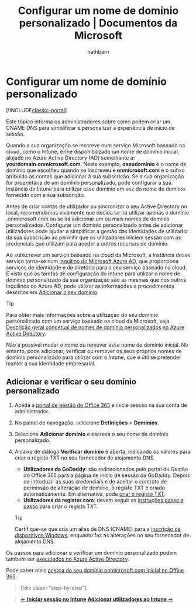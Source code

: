 ﻿---
title: "Configurar um nome de domínio personalizado | Documentos da Microsoft"
description: "Adicionar um nome de domínio personalizado à sua subscrição do Intune"
keywords: 
author: nathbarn
ms.author: nathbarn
manager: angrobe
ms.date: 02/14/2017
ms.topic: get-started-article
ms.prod: 
ms.service: microsoft-intune
ms.technology: 
ms.assetid: 2382f36f-13d8-4a32-81ad-6cfa604889c3
ms.reviewer: jeffgilb
ms.suite: ems
ms.custom: intune-classic
translationtype: Human Translation
ms.sourcegitcommit: ad13897fe7bbe4fe13167bb4ce7f558b436a7a90
ms.openlocfilehash: 7e921e3f92b0c9b94e4fdc387513ab5c1627817a


---


# <a name="configure-a-custom-domain-name"></a>Configurar um nome de domínio personalizado

[!INCLUDE[classic-portal](../includes/classic-portal.md)]

Este tópico informa os administradores sobre como podem criar um CNAME DNS para simplificar e personalizar a experiência de início de sessão.

Quando a sua organização se inscreve num serviço Microsoft baseado na cloud, como o Intune, é-lhe disponibilizado um nome de domínio inicial, alojado no Azure Active Directory (AD) semelhante a: **yourdomain.onmicrosoft.com**. Neste exemplo, **oseudomínio** é o nome de domínio que escolheu quando se inscreveu e **onmicrosoft.com** é o sufixo atribuído às contas que adicionar à sua subscrição. Se a sua organização for proprietária de um domínio personalizado, pode configurar a sua instância do Intune para utilizar esse domínio em vez do nome de domínio fornecido com a sua subscrição.

Antes de criar contas de utilizador ou sincronizar o seu Active Directory no local, recomendamos vivamente que decida se irá utilizar apenas o domínio .onmicrosoft.com ou se irá adicionar um ou mais nomes de domínio personalizados. Configurar um domínio personalizado antes de adicionar utilizadores pode ajudar a simplificar a gestão das identidades de utilizador da sua subscrição ao permitir que os utilizadores iniciem sessão com as credenciais que utilizam para aceder a outros recursos de domínio.

Ao subscrever um serviço baseado na cloud da Microsoft, a instância desse serviço torna-se num [inquilino do Microsoft Azure AD](http://technet.microsoft.com/library/jj573650.aspx#BKMK_WhatIsAnAzureADTenant), que proporciona serviços de identidade e de diretório para o seu serviço baseado na cloud. E visto que as tarefas de configuração do Intune para utilizar o nome de domínio personalizado da sua organização são as mesmas que nos outros inquilinos do Azure AD, pode utilizar as informações e procedimentos descritos em [Adicionar o seu domínio](https://azure.microsoft.com/documentation/articles/active-directory-add-domain/).

> [!TIP]
> Para obter mais informações sobre a utilização do seu domínio personalizado com um serviço baseado na cloud da Microsoft, veja [Descrição geral concetual de nomes de domínio personalizados no Azure Active Directory](https://azure.microsoft.com/documentation/articles/active-directory-add-domain-concepts/).

Não é possível mudar o nome ou remover esse nome de domínio inicial. No entanto, pode adicionar, verificar ou remover os seus próprios nomes de domínio personalizado para utilizar com o Intune, que é útil se pretender manter a sua identidade empresarial.

## <a name="to-add-and-verify-your-custom-domain"></a>Adicionar e verificar o seu domínio personalizado

1. Aceda a [portal de gestão do Office 365](https://portal.office.com/Admin/Default.aspx) e inicie sessão na sua conta de administrador.

2. No painel de navegação, selecione **Definições** &gt; **Domínios**.

3. Selecione **Adicionar domínio** e escreva o seu nome de domínio personalizado.

4. A caixa de diálogo **Verificar domínio** é aberta, indicando os valores para criar o registo TXT no seu fornecedor de alojamento DNS.
    - **Utilizadores da GoDaddy**: são redirecionados pelo portal de Gestão do Office 365 para a página de início de sessão da GoDaddy. Depois de introduzir as suas credenciais e de aceitar o contrato de permissão de alteração de domínio, o registo TXT é criado automaticamente. Em alternativa, pode [criar o registo TXT](https://support.office.com/en-us/article/Create-DNS-records-at-GoDaddy-for-Office-365-f40a9185-b6d5-4a80-bb31-aa3bb0cab48a?ui=en-US&rs=en-US&ad=US).
    - **Utilizadores da register.com**: devem seguir as [instruções passo a passo](https://support.office.com/en-us/article/Create-DNS-records-at-Register-com-for-Office-365-55bd8c38-3316-48ae-a368-4959b2c1684e?ui=en-US&rs=en-US&ad=US#BKMK_verify) para criar o registo TXT.

    > [!TIP]
    > Certifique-se que cria um alias de DNS (CNAME) para a [inscrição de dispositivos Windows](/Intune/deploy-use/set-up-windows-phone-management-with-microsoft-intune), enquanto faz as alterações no seu fornecedor de alojamento DNS.

Os passos para adicionar e verificar um domínio personalizado podem também ser [executados no Azure Active Directory](https://azure.microsoft.com/en-us/documentation/articles/active-directory-add-domain/).

Pode saber mais [acerca do seu domínio onmicrosoft.com inicial no Office 365](https://support.office.com/en-us/article/About-your-initial-onmicrosoft-com-domain-in-Office-365-B9FC3018-8844-43F3-8DB1-1B3A8E9CFD5A?ui=en-US&rs=en-US&ad=US)

>[!div class="step-by-step"]

>[&larr; **Iniciar sessão no Intune**](.\start-with-a-paid-subscription-to-microsoft-intune-step-1.md)     [**Adicionar utilizadores ao Intune** &rarr;](.\start-with-a-paid-subscription-to-microsoft-intune-step-3.md)  



<!--HONumber=Feb17_HO3-->


